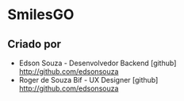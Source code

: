 # SmilesGO

## Criado por
* Edson Souza - Desenvolvedor Backend [github] http://github.com/edsonsouza
* Roger de Souza Bif - UX Designer [github] http://github.com/edsonsouza
